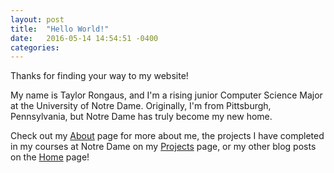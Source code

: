 ```yaml
---
layout: post
title:  "Hello World!"
date:   2016-05-14 14:54:51 -0400
categories:
---
```


Thanks for finding your way to my website!

My name is Taylor Rongaus, and I'm a rising junior Computer Science Major at the University of Notre Dame. Originally, I'm from Pittsburgh, Pennsylvania, but Notre Dame has truly become my new home.

Check out my [About][trongaus-About] page for more about me, the projects I have completed in my courses at Notre Dame on my [Projects][trongaus-Projects] page, or my other blog posts on the [Home][trongaus-Home] page!

[trongaus-About]: http://trongaus.github.io/about
[trongaus-Home]: http://trongaus.github.io
[trongaus-Projects]: http://trongaus.github.io/projects
